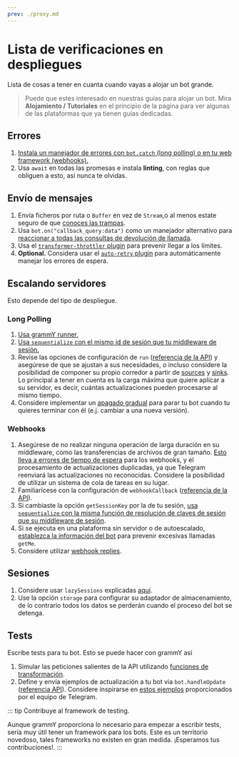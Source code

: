 ```yaml
---
prev: ./proxy.md
---
```


# Lista de verificaciones en despliegues

Lista de cosas a tener en cuanta cuando vayas a alojar un bot grande.

> Puede que estes interesado en nuestras guías para alojar un bot.
> Mira **Alojamiento / Tutoriales** en el principio de la página para ver algunas de las plataformas que ya tienen guías dedicadas.

## Errores

1. [Instala un manejador de errores con `bot.catch` (long polling) o en tu web framework (webhooks).](../guide/errors.md)
2. Usa `await` en todas las promesas e instala **linting**, con reglas que obliguen a esto, así nunca te olvidas.

## Envío de mensajes

1. Envía ficheros por ruta o `Buffer` en vez de `Stream`,o al menos estate seguro de que [conoces las trampas](./transformers.md#casos-de-uso-de-las-funciones-de-transformación).
2. Usa `bot.on("callback_query:data")` como un manejador alternativo para [reaccionar a todas las consultas de devolución de llamada](../plugins/keyboard.md#respondiendo-a-los-clics).
3. Usa el [`transformer-throttler` plugin](../plugins/transformer-throttler.md) para prevenir llegar a los límites.
4. **Optional.** Considera usar el [`auto-retry` plugin](../plugins/auto-retry.md) para automáticamente manejar los errores de espera.

## Escalando servidores

Esto depende del tipo de despliegue.

### Long Polling

1. [Usa grammY runner.](../plugins/runner.md)
2. [Usa `sequentialize` con el mismo id de sesión que tu middleware de sesión.](./scaling.md#la-concurrencia-es-difícil)
3. Revise las opciones de configuración de `run` ([referencia de la API](https://doc.deno.land/https://deno.land/x/grammy_runner/mod.ts/~/run)) y asegúrese de que se ajustan a sus necesidades, o incluso considere la posibilidad de componer su propio corredor a partir de [sources](https://doc.deno.land/https://deno.land/x/grammy_runner/mod.ts/~/UpdateSource) y [sinks](https://doc.deno.land/https://deno.land/x/grammy_runner/mod.ts/~/UpdateSink).
Lo principal a tener en cuenta es la carga máxima que quiere aplicar a su servidor, es decir, cuántas actualizaciones pueden procesarse al mismo tiempo.
4. Considere implementar un [apagado gradual](../advanced/reliability.md#apagado-correcto) para parar tu bot cuando tu quieres terminar con él (e.j. cambiar a una nueva versión).

### Webhooks

1. Asegúrese de no realizar ninguna operación de larga duración en su middleware, como las transferencias de archivos de gran tamaño. [Esto lleva a errores de tiempo de espera](../guide/deployment-types.md#terminar-las-solicitudes-de-webhooks-a-tiempo) para los webhooks, y el procesamiento de actualizaciones duplicadas, ya que Telegram reenviará las actualizaciones no reconocidas. Considere la posibilidad de utilizar un sistema de cola de tareas en su lugar.
2. Familiarícese con la configuración de `webhookCallback` ([referencia de la API](https://doc.deno.land/https://deno.land/x/grammy/mod.ts/~/webhookCallback)).
3. Si cambiaste la opción `getSessionKey` por la de tu sesión, [usa `sequentialize` con la misma función de resolución de claves de sesión que su middleware de sesión](./scaling.md#la-concurrencia-es-difícil).
4. Si se ejecuta en una plataforma sin servidor o de autoescalado, [establezca la información del bot](https://doc.deno.land/https://deno.land/x/grammy/mod.ts/~/BotConfig) para prevenir excesivas llamadas `getMe`.
5. Considere utilizar [webhook replies](../guide/deployment-types.md#webhook-reply).

## Sesiones

1. Considere usar `lazySessions` explicadas [aquí](../plugins/session.md#lazy-sessions).
2. Use la opción `storage` para configurar su adaptador de almacenamiento, de lo contrario todos los datos se perderán cuando el proceso del bot se detenga.

## Tests

Escribe tests para tu bot. Esto se puede hacer con grammY así

1. Simular las peticiones salientes de la API utilizando [funciones de transformación](./transformers.md).
2. Define y envía ejemplos de actualización a tu bot via `bot.handleUpdate` ([referencia API](https://doc.deno.land/https://deno.land/x/grammy/mod.ts/~/Bot#handleUpdate)). Considere inspirarse en [estos ejemplos](https://core.telegram.org/bots/webhooks#testing-your-bot-with-updates) proporcionados por el equipo de Telegram.

::: tip Contribuye al framework de testing.

Aunque grammY proporciona lo necesario para empezar a escribir tests, sería muy útil tener un framework para los bots.
Este es un territorio novedoso, tales frameworks no existen en gran medida.
¡Esperamos tus contribuciones!.
:::
